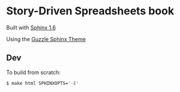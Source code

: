 # Story-Driven Spreadsheets book

Built with [Sphinx 1.6](http://www.sphinx-doc.org/en/stable/)

Using the [Guzzle Sphinx Theme](https://github.com/guzzle/guzzle_sphinx_theme)


## Dev

To build from scratch:

```sh
$ make html SPHINXOPTS='-E'
```

